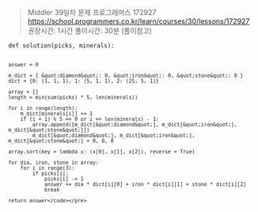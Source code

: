 <blockquote>
<p>Middler 39일차
문제 프로그래머스 172927
<a href="https://school.programmers.co.kr/learn/courses/30/lessons/172927">https://school.programmers.co.kr/learn/courses/30/lessons/172927</a>
권장시간: 1시간
풀이시간: 30분 (풀이참고)</p>
</blockquote>
<pre><code class="language-python3">def solution(picks, minerals):

    answer = 0

    m_dict = { &quot;diamond&quot;: 0, &quot;iron&quot;: 0, &quot;stone&quot;: 0 }
    dict = {0: (1, 1, 1), 1: (5, 1, 1), 2: (25, 5, 1)}

    array = []
    length = min(sum(picks) * 5, len(minerals))

    for i in range(length):
        m_dict[minerals[i]] += 1            
        if (i + 1) % 5 == 0 or i == len(minerals) - 1:
            array.append([m_dict[&quot;diamond&quot;], m_dict[&quot;iron&quot;], m_dict[&quot;stone&quot;]])
            m_dict[&quot;diamond&quot;], m_dict[&quot;iron&quot;], m_dict[&quot;stone&quot;] = 0, 0, 0

    array.sort(key = lambda x: (x[0], x[1], x[2]), reverse = True)

    for dia, iron, stone in array:
        for i in range(3):
            if picks[i]:
                picks[i] -= 1
                answer += dia * dict[i][0] + iron * dict[i][1] + stone * dict[i][2]
                break

    return answer</code></pre>
<p><img alt="" src="https://velog.velcdn.com/images/saruru/post/ec156cf9-0a1b-411a-a4c2-a940faca7d7e/image.png" /></p>